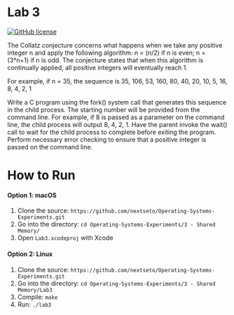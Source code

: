 # Lab 3

[![GitHub license](https://img.shields.io/badge/license-MIT-blue.svg)](https://raw.githubusercontent.com/nextseto/Operating-Systems-Experiments/master/LICENSE)

The Collatz conjecture concerns what happens when we take any positive integer n and apply the following algorithm: n = (n/2) if n is even; n = (3*n+1) if n is odd. The conjecture states that when this algorithm is continually applied, all positive integers will eventually reach 1. 

For example, if n = 35, the sequence is 35, 106, 53, 160, 80, 40, 20, 10, 5, 16, 8, 4, 2, 1

Write a C program using the fork() system call that generates this sequence in the child process. The starting number will be provided from the command line. For example, if 8 is passed as a parameter on the command line, the child process will output 8, 4, 2, 1. Have the parent invoke the wait() call to wait for the child process to complete before exiting the program. Perform necessary error checking to ensure that a positive integer is passed on the command line.

# How to Run

#### Option 1: macOS

1. Clone the source: `https://github.com/nextseto/Operating-Systems-Experiments.git`
2. Go into the directory: `cd Operating-Systems-Experiments/3 - Shared Memory/`
3. Open `Lab3.xcodeproj` with Xcode

#### Option 2: Linux

1. Clone the source: `https://github.com/nextseto/Operating-Systems-Experiments.git`
2. Go into the directory: `cd Operating-Systems-Experiments/3 - Shared Memory/Lab3`
3. Compile: `make`
4. Run: `./lab3` 